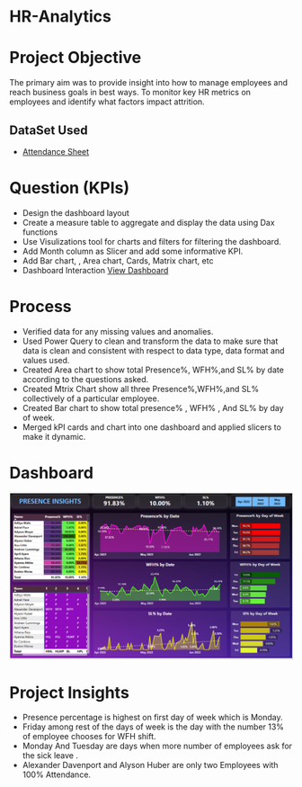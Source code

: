 # HR-Analytics

# Project Objective
The primary aim was to provide insight into how to manage employees and reach business goals in best ways. To monitor key HR metrics on employees and identify what factors impact attrition.
## DataSet Used 
 - <a href="https://github.com/Alazizu6798/HR-Analytics/blob/main/Attendance%20Sheet%202022-2023_Masked.xlsx">Attendance Sheet</a>
# Question (KPIs)

- Design the dashboard layout
- Create a measure table to aggregate and display the data using Dax functions
- Use Visulizations tool for charts and filters for filtering the dashboard.
- Add Month column as Slicer and add some informative KPI.
- Add Bar chart, , Area chart, Cards, Matrix chart, etc
- Dashboard Interaction <a href="https://github.com/Alazizu6798/HR-Analytics/blob/main/Screenshot%202025-03-18%20144815.png">View Dashboard</a>

# Process
- Verified data for any missing values and anomalies.
- Used Power Query to clean and transform the data to make sure that data is clean and consistent with respect to data type, data format and values used.
- Created Area chart to show total Presence%, WFH%,and SL% by date according to the questions asked.
- Created Mtrix Chart show all three Presence%,WFH%,and SL% collectively of a particular employee.
- Created Bar chart to show total presence% , WFH% , And SL% by day of week.
- Merged kPI cards and chart into one dashboard and applied slicers to make it dynamic.

# Dashboard
![Screenshot(495)](https://github.com/Alazizu6798/HR-Analytics/blob/main/Screenshot%202025-03-18%20144815.png)

# Project Insights 
- Presence percentage is highest on first day of week which is Monday.
- Friday among rest of the days of week is the day with the number 13% of employee chooses for WFH shift.
- Monday And Tuesday are days when more number of employees ask for the sick leave .
- Alexander Davenport and Alyson Huber are only two Employees with 100% Attendance.
  

 



